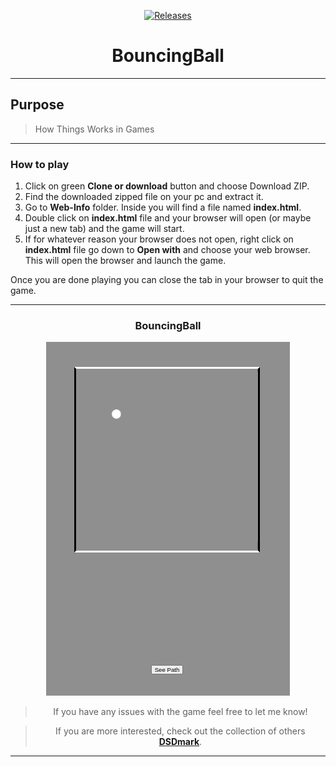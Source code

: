 <div align="center">

[![Releases](https://github.com/DSDmark/BouncingBall/actions/workflows/main.yml/badge.svg)](https://github.com/DSDmark/BouncingBall/actions/workflows/main.yml)

# BouncingBall

<div>

---

<div align="center">

<div align="left">

## Purpose

> How Things Works in Games 

---

### How to play

1. Click on green **Clone or download** button and choose Download ZIP.
2. Find the downloaded zipped file on your pc and extract it.
3. Go to **Web-Info** folder. Inside you will find a file named **index.html**.
4. Double click on **index.html** file and your browser will open (or maybe just a new tab) and the game will start.
5. If for whatever reason your browser does not open, right click on **index.html** file go down to **Open with**
   and choose your web browser. This will open the browser and launch the game.

Once you are done playing you can close the tab in your browser to quit the game.

---

</div>

### BouncingBall

![BouncingBall preview](assets/images/preview.gif "BouncingBall")

</div>

> If you have any issues with the game feel free to let me know!

> If you are more interested, check out the collection of others [ **DSDmark**](https://github.com/DSDmark/ "DSDmark").

---

